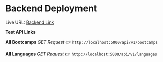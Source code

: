 # Backend Deployment

Live URL: [Backend Link](https://backend-deployment-sj47.onrender.com/)

**Test API Links**

**All Bootcamps**
_GET Request_ 👉 `http://localhost:5000/api/v1/bootcamps`

**All Languages**
_GET Request_ 👉 `http://localhost:5000/api/v1/languages`
